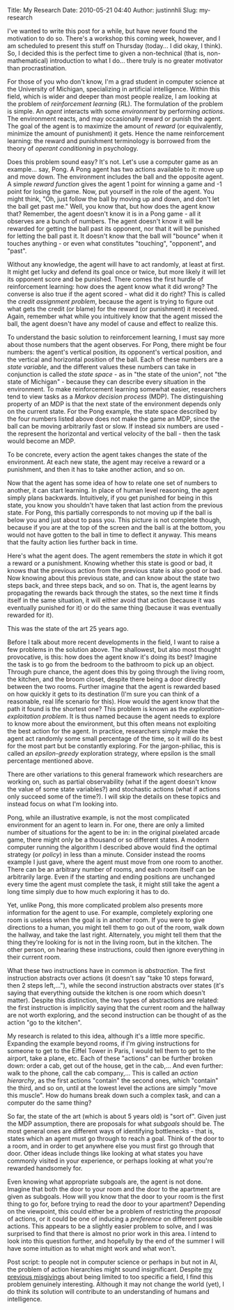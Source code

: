 Title: My Research
Date: 2010-05-21 04:40
Author: justinnhli
Slug: my-research

I've wanted to write this post for a while, but have never found the
motivation to do so. There's a workshop this coming week, however, and I
am scheduled to present this stuff on Thursday (today... I did okay, I
think). So, I decided this is the perfect time to given a non-technical
(that is, non-mathematical) introduction to what I do... there truly is
no greater motivator than procrastination.

For those of you who don't know, I'm a grad student in computer science
at the University of Michigan, specializing in artificial intelligence.
Within this field, which is wider and deeper than most people realize, I
am looking at the problem of *reinforcement learning* (RL). The
formulation of the problem is simple. An *agent* interacts with some
*environment* by performing *actions*. The environment reacts, and may
occasionally reward or punish the agent. The goal of the agent is to
maximize the amount of *reward* (or equivalently, minimize the amount of
punishment) it gets. Hence the name reinforcement learning: the reward
and punishment terminology is borrowed from the theory of *operant
conditioning* in psychology.

Does this problem sound easy? It's not. Let's use a computer game as an
example... say, Pong. A Pong agent has two actions available to it: move
up and move down. The environment includes the ball and the opposite
agent. A simple *reward function* gives the agent 1 point for winning a
game and -1 point for losing the game. Now, put yourself in the role of
the agent. You might think, "Oh, just follow the ball by moving up and
down, and don't let the ball get past me." Well, you know that, but how
does the agent know that? Remember, the agent doesn't know it is in a
Pong game - all it observes are a bunch of numbers. The agent doesn't
know it will be rewarded for getting the ball past its opponent, nor
that it will be punished for letting the ball past it. It doesn't know
that the ball will "bounce" when it touches anything - or even what
constitutes "touching", "opponent", and "past".

Without any knowledge, the agent will have to act randomly, at least at
first. It might get lucky and defend its goal once or twice, but more
likely it will let its opponent score and be punished. There comes the
first hurdle of reinforcement learning: how does the agent know what it
did wrong? The converse is also true if the agent scored - what did it
do right? This is called the *credit assignment problem*, because the
agent is trying to figure out what gets the credit (or blame) for the
reward (or punishment) it received. Again, remember what while you
intuitively know that the agent missed the ball, the agent doesn't have
any model of cause and effect to realize this.

To understand the basic solution to reinforcement learning, I must say
more about those numbers that the agent observes. For Pong, there might
be four numbers: the agent's vertical position, its opponent's vertical
position, and the vertical and horizontal position of the ball. Each of
these numbers are a *state variable*, and the different values these
numbers can take in conjunction is called the *state space* - as in "the
state of the union", not "the state of Michigan" - because they can
describe every situation in the environment. To make reinforcement
learning somewhat easier, researchers tend to view tasks as a *Markov
decision process* (MDP). The distinguishing property of an MDP is that
the next state of the environment depends only on the current state. For
the Pong example, the state space described by the four numbers listed
above does not make the game an MDP, since the ball can be moving
arbitrarily fast or slow. If instead six numbers are used - the
represent the horizontal and vertical velocity of the ball - then the
task would become an MDP.

To be concrete, every action the agent takes changes the state of the
environment. At each new state, the agent may receive a reward or a
punishment, and then it has to take another action, and so on.

Now that the agent has some idea of how to relate one set of numbers to
another, it can start learning. In place of human level reasoning, the
agent simply plans backwards. Intuitively, if you get punished for being
in this state, you know you shouldn't have taken that last action from
the previous state. For Pong, this partially corresponds to not moving
up if the ball is below you and just about to pass you. This picture is
not complete though, because if you are at the top of the screen and the
ball is at the bottom, you would not have gotten to the ball in time to
deflect it anyway. This means that the faulty action lies further back
in time.

Here's what the agent does. The agent remembers the *state* in which it
got a reward or a punishment. Knowing whether this state is good or bad,
it knows that the previous action from the previous state is also good
or bad. Now knowing about this previous state, and can know about the
state two steps back, and three steps back, and so on. That is, the
agent learns by propagating the rewards back through the states, so the
next time it finds itself in the same situation, it will either avoid
that action (because it was eventually punished for it) or do the same
thing (because it was eventually rewarded for it).

This was the state of the art 25 years ago.

Before I talk about more recent developments in the field, I want to
raise a few problems in the solution above. The shallowest, but also
most thought provocative, is this: how does the agent know it's doing
its best? Imagine the task is to go from the bedroom to the bathroom to
pick up an object. Through pure chance, the agent does this by going
through the living room, the kitchen, and the broom closet, despite
there being a door directly between the two rooms. Further imagine that
the agent is rewarded based on how quickly it gets to its destination
(I'm sure you can think of a reasonable, real life scenario for this).
How would the agent know that the path it found is the shortest one?
This problem is known as the *exploration-exploitation problem*. It is
thus named because the agent needs to explore to know more about the
environment, but this often means not exploiting the best action for the
agent. In practice, researchers simply make the agent act randomly some
small percentage of the time, so it will do its best for the most part
but be constantly exploring. For the jargon-philiac, this is called an
*epsilon-greedy* exploration strategy, where epsilon is the small
percentage mentioned above.

There are other variations to this general framework which researchers
are working on, such as partial observability (what if the agent doesn't
know the value of some state variables?) and stochastic actions (what if
actions only succeed some of the time?). I will skip the details on
these topics and instead focus on what I'm looking into.

Pong, while an illustrative example, is not the most complicated
environment for an agent to learn in. For one, there are only a limited
number of situations for the agent to be in: in the original pixelated
arcade game, there might only be a thousand or so different states. A
modern computer running the algorithm I described above would find the
optimal strategy (or *policy*) in less than a minute. Consider instead
the rooms example I just gave, where the agent must move from one room
to another. There can be an arbitrary number of rooms, and each room
itself can be arbitrarily large. Even if the starting and ending
positions are unchanged every time the agent must complete the task, it
might still take the agent a long time simply due to how much exploring
it has to do.

Yet, unlike Pong, this more complicated problem also presents more
information for the agent to use. For example, completely exploring one
room is useless when the goal is in another room. If you were to give
directions to a human, you might tell them to go out of the room, walk
down the hallway, and take the last right. Alternately, you might tell
them that the thing they're looking for is not in the living room, but
in the kitchen. The other person, on hearing these instructions, could
then ignore everything in their current room.

What these two instructions have in common is *abstraction*. The first
instruction abstracts over actions (it doesn't say "take 10 steps
forward, then 2 steps left,..."), while the second instruction abstracts
over states (it's saying that everything outside the kitchen is one room
which doesn't matter). Despite this distinction, the two types of
abstractions are related: the first instruction is implicitly saying
that the current room and the hallway are not worth exploring, and the
second instruction can be thought of as the action "go to the kitchen".

My research is related to this idea, although it's a little more
specific. Expanding the example beyond rooms, if I'm giving instructions
for someone to get to the Eiffel Tower in Paris, I would tell them to
get to the airport, take a plane, etc. Each of these "actions" can be
further broken down: order a cab, get out of the house, get in the
cab,... And even further: walk to the phone, call the cab company,...
This is called an *action hierarchy*, as the first actions "contain" the
second ones, which "contain" the third, and so on, until at the lowest
level the actions are simply "move this muscle". How do humans break
down such a complex task, and can a computer do the same thing?

So far, the state of the art (which is about 5 years old) is "sort of".
Given just the MDP assumption, there are proposals for what *subgoals*
should be. The most general ones are different ways of identifying
bottlenecks - that is, states which an agent must go through to reach a
goal. Think of the door to a room, and in order to get anywhere else you
must first go through that door. Other ideas include things like looking
at what states you have commonly visited in your experience, or perhaps
looking at what you're rewarded handsomely for.

Even knowing what appropriate subgoals are, the agent is not done.
Imagine that both the door to your room and the door to the apartment
are given as subgoals. How will you know that the door to your room is
the first thing to go for, before trying to read the door to your
apartment? Depending on the viewpoint, this could either be a problem of
restricting the *proposal* of actions, or it could be one of inducing a
*preference* on different possible actions. This appears to be a
slightly easier problem to solve, and I was surprised to find that there
is almost no prior work in this area. I intend to look into this
question further, and hopefully by the end of the summer I will have
some intuition as to what might work and what won't.

Post script: to people not in computer science or perhaps in but not in
AI, the problem of action hierarchies might sound insignificant. Despite
[my previous
misgivings](http://justinnhli.blogspot.com/2009/03/academic-typecasting.html)
about being limited to too specific a field, I find this problem
genuinely interesting. Although it may not change the world (yet), I do
think its solution will contribute to an understanding of humans and
intelligence.

